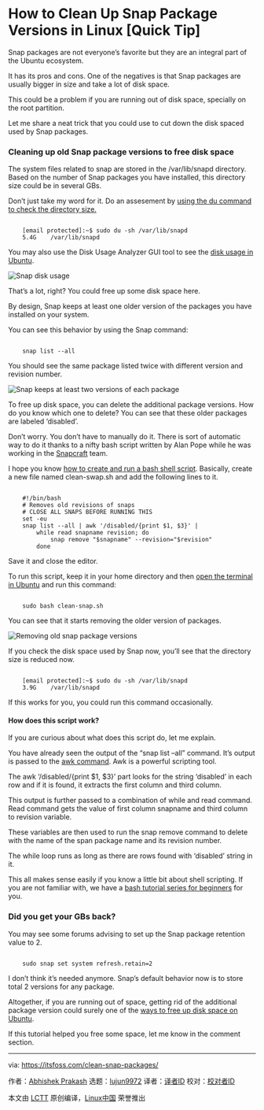 [#]: subject: "How to Clean Up Snap Package Versions in Linux [Quick Tip]"
[#]: via: "https://itsfoss.com/clean-snap-packages/"
[#]: author: "Abhishek Prakash https://itsfoss.com/author/abhishek/"
[#]: collector: "lujun9972"
[#]: translator: "geekpi"
[#]: reviewer: " "
[#]: publisher: " "
[#]: url: " "

How to Clean Up Snap Package Versions in Linux [Quick Tip]
======

Snap packages are not everyone’s favorite but they are an integral part of the Ubuntu ecosystem.

It has its pros and cons. One of the negatives is that Snap packages are usually bigger in size and take a lot of disk space.

This could be a problem if you are running out of disk space, specially on the root partition.

Let me share a neat trick that you could use to cut down the disk spaced used by Snap packages.

### Cleaning up old Snap package versions to free disk space

The system files related to snap are stored in the /var/lib/snapd directory. Based on the number of Snap packages you have installed, this directory size could be in several GBs.

Don’t just take my word for it. Do an assesement by [using the du command to check the directory size.][1]

```

    [email protected]:~$ sudo du -sh /var/lib/snapd
    5.4G    /var/lib/snapd

```

You may also use the Disk Usage Analyzer GUI tool to see the [disk usage in Ubuntu][2].

![Snap disk usage][3]

That’s a lot, right? You could free up some disk space here.

By design, Snap keeps at least one older version of the packages you have installed on your system.

You can see this behavior by using the Snap command:

```

    snap list --all

```

You should see the same package listed twice with different version and revision number.

![Snap keeps at least two versions of each package][4]

To free up disk space, you can delete the additional package versions. How do you know which one to delete? You can see that these older packages are labeled ‘disabled’.

Don’t worry. You don’t have to manually do it. There is sort of automatic way to do it thanks to a nifty bash script written by Alan Pope while he was working in the [Snapcraft][5] team.

I hope you know [how to create and run a bash shell script][6]. Basically, create a new file named clean-swap.sh and add the following lines to it.

```

    #!/bin/bash
    # Removes old revisions of snaps
    # CLOSE ALL SNAPS BEFORE RUNNING THIS
    set -eu
    snap list --all | awk '/disabled/{print $1, $3}' |
        while read snapname revision; do
            snap remove "$snapname" --revision="$revision"
        done

```

Save it and close the editor.

To run this script, keep it in your home directory and then [open the terminal in Ubuntu][7] and run this command:

```

    sudo bash clean-snap.sh

```

You can see that it starts removing the older version of packages.

![Removing old snap package versions][8]

If you check the disk space used by Snap now, you’ll see that the directory size is reduced now.

```

    [email protected]:~$ sudo du -sh /var/lib/snapd
    3.9G    /var/lib/snapd

```

If this works for you, you could run this command occasionally.

#### How does this script work?

If you are curious about what does this script do, let me explain.

You have already seen the output of the “snap list –all” command. It’s output is passed to the [awk command][9]. Awk is a powerful scripting tool.

The awk ‘/disabled/{print $1, $3}’ part looks for the string ‘disabled’ in each row and if it is found, it extracts the first column and third column.

This output is further passed to a combination of while and read command. Read command gets the value of first column snapname and third column to revision variable.

These variables are then used to run the snap remove command to delete with the name of the span package name and its revision number.

The while loop runs as long as there are rows found with ‘disabled’ string in it.

This all makes sense easily if you know a little bit about shell scripting. If you are not familiar with, we have a [bash tutorial series for beginners][10] for you.

### Did you get your GBs back?

You may see some forums advising to set up the Snap package retention value to 2.

```

    sudo snap set system refresh.retain=2

```

I don’t think it’s needed anymore. Snap’s default behavior now is to store total 2 versions for any package.

Altogether, if you are running out of space, getting rid of the additional package version could surely one of the [ways to free up disk space on Ubuntu][11].

If this tutorial helped you free some space, let me know in the comment section.

--------------------------------------------------------------------------------

via: https://itsfoss.com/clean-snap-packages/

作者：[Abhishek Prakash][a]
选题：[lujun9972][b]
译者：[译者ID](https://github.com/译者ID)
校对：[校对者ID](https://github.com/校对者ID)

本文由 [LCTT](https://github.com/LCTT/TranslateProject) 原创编译，[Linux中国](https://linux.cn/) 荣誉推出

[a]: https://itsfoss.com/author/abhishek/
[b]: https://github.com/lujun9972
[1]: https://linuxhandbook.com/find-directory-size-du-command/
[2]: https://itsfoss.com/check-free-disk-space-linux/
[3]: https://i0.wp.com/itsfoss.com/wp-content/uploads/2022/02/snap-disk-usage.png?resize=800%2C323&ssl=1
[4]: https://i0.wp.com/itsfoss.com/wp-content/uploads/2022/02/snap-keeps-two-versions-of-each-package.png?resize=800%2C347&ssl=1
[5]: https://snapcraft.io/
[6]: https://itsfoss.com/run-shell-script-linux/
[7]: https://itsfoss.com/open-terminal-ubuntu/
[8]: https://i0.wp.com/itsfoss.com/wp-content/uploads/2022/02/removing-old-snap-package-versions.png?resize=800%2C445&ssl=1
[9]: https://linuxhandbook.com/awk-command-tutorial/
[10]: https://linuxhandbook.com/tag/bash-beginner/
[11]: https://itsfoss.com/free-up-space-ubuntu-linux/
